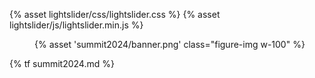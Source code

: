 <!-- HEAD -->
{% asset lightslider/css/lightslider.css %}
{% asset lightslider/js/lightslider.min.js %}
<!-- /HEAD -->

<script type="text/javascript">
$(document).ready(function() {
    $("#lightSlider").lightSlider({
        item: 6,
        slideMargin: 20,
 
        auto: true,
        loop: true,
        pauseOnHover: true,
        slideEndAnimation: true,

        pager: true,
        currentPagerPosition: 'middle',
        controls: false,
 
        responsive : [
            {
                breakpoint:1400,
                settings: {
                    item:5,
                }
            },
            {
                breakpoint:1200,
                settings: {
                    item:4,
                }
            },
            {
                breakpoint:992,
                settings: {
                    item:3,
                }
            },
            {
                breakpoint:768,
                settings: {
                    item:2,
                }
            }
        ],
    });
});
</script>

<link rel="stylesheet" type="text/css" href="https://pretix.eu/SovereignCloudStack/hackathon-2022/widget/v1.css">
<script type="text/javascript" src="https://pretix.eu/widget/v1.en.js" async></script>
<style>
.pretix-widget button {
  border-color: #50c3a5;
  background-color: #50c3a5;
}
.pretix-widget a {
  color: #50c3a5;
}
.pretix-widget input[type="checkbox"] {
  accent-color: #50c3a5;
}
</style>

<figure class="figure mx-auto d-block" style="width:100%">
    {% asset 'summit2024/banner.png' class="figure-img w-100" %}
</figure>

{% tf summit2024.md %}
